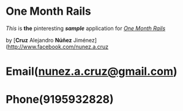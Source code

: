 # One Month Rails

*This* is **the** pinteresting ***sample*** application for
[*One Month Rails*](http://onemonthrails.com)

by [**Cruz** Alejandro **Núñez** Jiménez](http://www.facebook.com/nunez.a.cruz

# Email(nunez.a.cruz@gmail.com)
# Phone(9195932828)